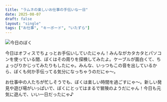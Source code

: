 ```yaml
---
title: "ラムネの楽しいお仕事の手伝いな一日"
date: 2025-08-07
draft: false
layout: "single"
tags: ["お仕事", "キーボード", "いたずら"]
---
```


![今日のぼく](/images/cat-2025-08-07T01-47-53.jpg)

今日はオフィスでちょっとお手伝いしていたにゃん！みんながカタカタとパソコンを使っている間、ぼくはその周りを探検してみたよ。ケーブルが面白くて、ちょっぴりかじってみたりもしたにゃ。みんな、いっつもこの音を出しているから、ぼくも何か手伝ってる気分になっちゃうのだにゃ〜。

お仕事中の人たちが忙しそうでも、ぼくは楽しい時間を過ごすにゃ〜。新しい発見や遊び場がいっぱいで、ぼくにとってはまるで冒険のようだにゃん！今日も元気に遊んで、いい一日だったにゃ♪